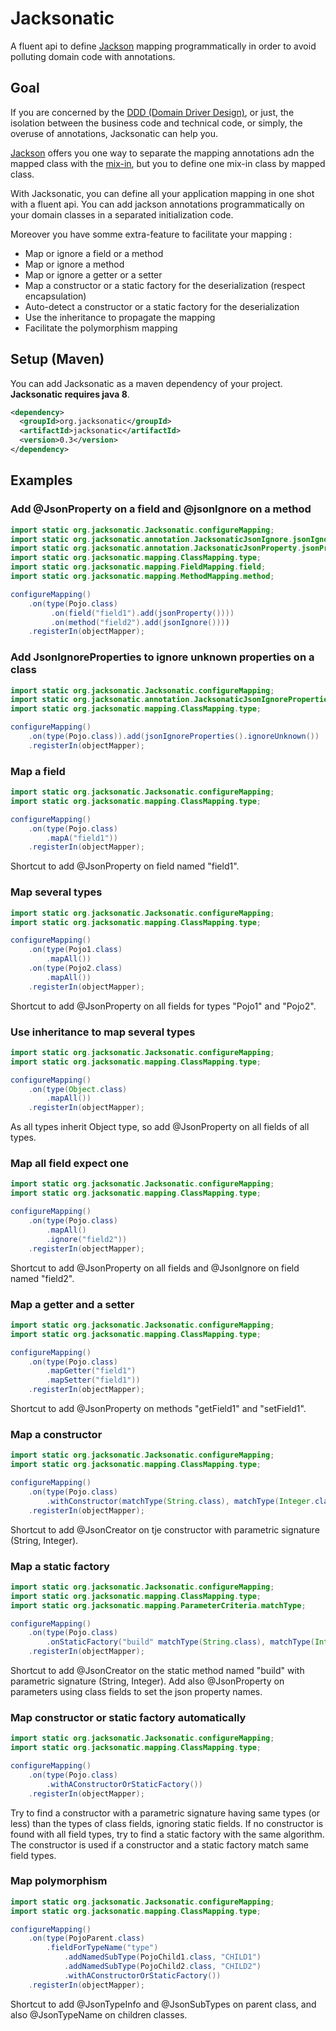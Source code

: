 # Jacksonatic

A fluent api to define [Jackson](https://github.com/FasterXML/jackson) mapping programmatically in order to avoid
polluting domain code with annotations.

## Goal

If you are concerned by the [DDD (Domain Driver Design)](https://en.wikipedia.org/wiki/Domain-driven_design), or just,
the isolation between the business code and technical code, or simply, the overuse of annotations, Jacksonatic can help
you.

[Jackson](https://github.com/FasterXML/jackson) offers you one way to separate the mapping annotations adn the mapped
class with the [mix-in](http://wiki.fasterxml.com/JacksonMixInAnnotations), but you to define one mix-in class by mapped
class.

With Jacksonatic, you can define all your application mapping in one shot with a fluent api. You can add jackson
annotations programmatically on your domain classes in a separated initialization code.

Moreover you have somme extra-feature to facilitate your mapping :
* Map or ignore a field or a method
* Map or ignore a method
* Map or ignore a getter or a setter
* Map a constructor or a static factory for the deserialization (respect encapsulation)
* Auto-detect a constructor or a static factory for the deserialization
* Use the inheritance to propagate the mapping
* Facilitate the polymorphism mapping

## Setup (Maven)

You can add Jacksonatic as a maven dependency of your project. **Jacksonatic requires java 8**.

```xml
<dependency>
  <groupId>org.jacksonatic</groupId>
  <artifactId>jacksonatic</artifactId>
  <version>0.3</version>
</dependency>
```

## Examples

### Add @JsonProperty on a field and @jsonIgnore on a method

```java
import static org.jacksonatic.Jacksonatic.configureMapping;
import static org.jacksonatic.annotation.JacksonaticJsonIgnore.jsonIgnore;
import static org.jacksonatic.annotation.JacksonaticJsonProperty.jsonProperty;
import static org.jacksonatic.mapping.ClassMapping.type;
import static org.jacksonatic.mapping.FieldMapping.field;
import static org.jacksonatic.mapping.MethodMapping.method;

configureMapping()
    .on(type(Pojo.class)
         .on(field("field1").add(jsonProperty())))
         .on(method("field2").add(jsonIgnore())))
    .registerIn(objectMapper);
```

### Add JsonIgnoreProperties to ignore unknown properties on a class

```java
import static org.jacksonatic.Jacksonatic.configureMapping;
import static org.jacksonatic.annotation.JacksonaticJsonIgnoreProperties.jsonIgnoreProperties;
import static org.jacksonatic.mapping.ClassMapping.type;

configureMapping()
    .on(type(Pojo.class)).add(jsonIgnoreProperties().ignoreUnknown())
    .registerIn(objectMapper);
```

### Map a field

```java
import static org.jacksonatic.Jacksonatic.configureMapping;
import static org.jacksonatic.mapping.ClassMapping.type;

configureMapping()
    .on(type(Pojo.class)
        .mapA("field1"))
    .registerIn(objectMapper);
```

Shortcut to add @JsonProperty on field named "field1".

### Map several types

```java
import static org.jacksonatic.Jacksonatic.configureMapping;
import static org.jacksonatic.mapping.ClassMapping.type;

configureMapping()
    .on(type(Pojo1.class)
        .mapAll())
    .on(type(Pojo2.class)
        .mapAll())
    .registerIn(objectMapper);
```

Shortcut to add @JsonProperty on all fields for types "Pojo1" and "Pojo2".

### Use inheritance to map several types
```java
import static org.jacksonatic.Jacksonatic.configureMapping;
import static org.jacksonatic.mapping.ClassMapping.type;

configureMapping()
    .on(type(Object.class)
        .mapAll())
    .registerIn(objectMapper);
```

As all types inherit Object type, so add @JsonProperty on all fields of all types.

### Map all field expect one

```java
import static org.jacksonatic.Jacksonatic.configureMapping;
import static org.jacksonatic.mapping.ClassMapping.type;

configureMapping()
    .on(type(Pojo.class)
        .mapAll()
        .ignore("field2"))
    .registerIn(objectMapper);
```

Shortcut to add @JsonProperty on all fields and @JsonIgnore on field named "field2".

### Map a getter and a setter

```java
import static org.jacksonatic.Jacksonatic.configureMapping;
import static org.jacksonatic.mapping.ClassMapping.type;

configureMapping()
    .on(type(Pojo.class)
        .mapGetter("field1")
        .mapSetter("field1"))
    .registerIn(objectMapper);
```

Shortcut to add @JsonProperty on methods "getField1" and "setField1".

### Map a constructor

```java
import static org.jacksonatic.Jacksonatic.configureMapping;
import static org.jacksonatic.mapping.ClassMapping.type;

configureMapping()
    .on(type(Pojo.class)
        .withConstructor(matchType(String.class), matchType(Integer.class)))
    .registerIn(objectMapper);
```

Shortcut to add @JsonCreator on tje constructor with parametric signature (String, Integer).

### Map a static factory

```java
import static org.jacksonatic.Jacksonatic.configureMapping;
import static org.jacksonatic.mapping.ClassMapping.type;
import static org.jacksonatic.mapping.ParameterCriteria.matchType;

configureMapping()
    .on(type(Pojo.class)
        .onStaticFactory("build" matchType(String.class), matchType(Integer.class)))
    .registerIn(objectMapper);
```

Shortcut to add @JsonCreator on the static method named "build" with parametric signature (String, Integer). Add also
@JsonProperty on parameters using class fields to set the json property names.

### Map constructor or static factory automatically
```java
import static org.jacksonatic.Jacksonatic.configureMapping;
import static org.jacksonatic.mapping.ClassMapping.type;

configureMapping()
    .on(type(Pojo.class)
        .withAConstructorOrStaticFactory())
    .registerIn(objectMapper);
```

Try to find a constructor with a parametric signature having same types (or less) than the types of class fields,
ignoring static fields. If no constructor is found with all field types, try to find a static factory with the same
algorithm. The constructor is used if a constructor and a static factory match same field types.

### Map polymorphism
```java
import static org.jacksonatic.Jacksonatic.configureMapping;
import static org.jacksonatic.mapping.ClassMapping.type;

configureMapping()
    .on(type(PojoParent.class)
        .fieldForTypeName("type")
            .addNamedSubType(PojoChild1.class, "CHILD1")
            .addNamedSubType(PojoChild2.class, "CHILD2")
            .withAConstructorOrStaticFactory())
    .registerIn(objectMapper);
```

Shortcut to add @JsonTypeInfo and @JsonSubTypes on parent class, and also @JsonTypeName on children classes.


